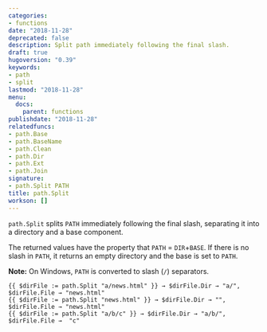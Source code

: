 ```yaml
---
categories:
- functions
date: "2018-11-28"
deprecated: false
description: Split path immediately following the final slash.
draft: true
hugoversion: "0.39"
keywords:
- path
- split
lastmod: "2018-11-28"
menu:
  docs:
    parent: functions
publishdate: "2018-11-28"
relatedfuncs:
- path.Base
- path.BaseName
- path.Clean
- path.Dir
- path.Ext
- path.Join
signature:
- path.Split PATH
title: path.Split
workson: []
---
```


`path.Split` splits `PATH` immediately following the final slash, separating it into a directory and a base component.

The returned values have the property that `PATH` = `DIR`+`BASE`.
If there is no slash in `PATH`, it returns an empty directory and the base is set to `PATH`.

**Note:** On Windows, `PATH` is converted to slash (`/`) separators.

```
{{ $dirFile := path.Split "a/news.html" }} → $dirFile.Dir → "a/", $dirFile.File → "news.html"
{{ $dirFile := path.Split "news.html" }} → $dirFile.Dir → "", $dirFile.File → "news.html"
{{ $dirFile := path.Split "a/b/c" }} → $dirFile.Dir → "a/b/", $dirFile.File →  "c"
```
